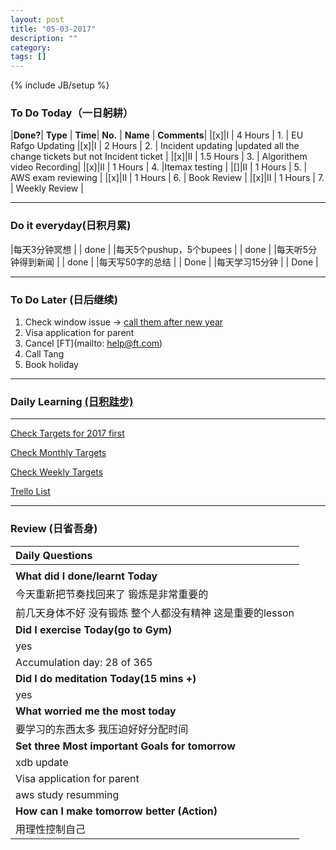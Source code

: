 ```yaml
---
layout: post
title: "05-03-2017"
description: ""
category: 
tags: []
---
```

{% include JB/setup %}


### To Do Today（一日躬耕）

|**Done?**| **Type** | **Time**| **No.** | **Name** | **Comments**|
|[x]|I | 4 Hours      | 1.  | EU Rafgo Updating
|[x]|I | 2 Hours      | 2. 	| Incident updating |updated all the change tickets but not Incident ticket |
|[x]|II | 1.5  Hours  | 3. 	| Algorithem video Recording|
|[x]|II | 1 Hours     | 4. 	|Itemax testing |
|[]|II | 1 Hours      | 5.  | AWS exam reviewing |
|[x]|II | 1 Hours     | 6.  | Book Review |
|[x]|II | 1 Hours     | 7.  | Weekly Review  |

---

### Do it everyday(日积月累)

|每天3分钟冥想             | |  done	  |
|每天5个pushup，5个bupees   | |  done   |
|每天听5分钟得到新闻      | |	  done |
|每天写50字的总结			 | |  Done  |
|每天学习15分钟            | |  Done  |

---

### To Do Later (日后继续) 

1. Check window issue -> [call them after new year](http://neil526.tripod.com/) 
2. Visa application for parent
3. Cancel [FT](mailto: help@ft.com)
4. Call Tang
5. Book holiday 


---

### Daily Learning [(日积跬步)](https://yitianxu.github.io/2017/01/05/learning-summary)


---

[Check Targets for 2017 first](https://yitianxu.github.io/2016/12/30/resolution-for-2017)

[Check Monthly Targets](https://yitianxu.github.io/pages/monthly%20targets/Monthly)

[Check Weekly Targets](https://yitianxu.github.io/pages/weekly%20targets/Weekly%20Targets) 

[Trello List](https://trello.com/b/oYub62ID/goal-of-year-2016-2017)

---

### Review (日省吾身)

| Daily Questions                   |                                           
|:----------------------------------|
|                                   |
| **What did I done/learnt Today**| 
|  今天重新把节奏找回来了 锻炼是非常重要的  |
|  前几天身体不好 没有锻炼 整个人都没有精神 这是重要的lesson|
| **Did I exercise Today(go to Gym)**|          
|   yes  |
| Accumulation day: 28 of 365   |
| **Did I do meditation Today(15 mins +)**|          
|   yes  |
|**What worried me the most today**|
|  要学习的东西太多 我压迫好好分配时间      |
|**Set three Most important Goals for tomorrow**|
|  xdb update       |
|  Visa application for parent     |
|  aws study resumming    |
|**How can I make tomorrow better (Action)**|
|  用理性控制自己      |
